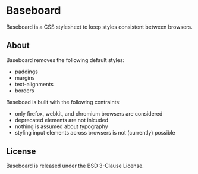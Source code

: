 # Baseboard

Baseboard is a CSS stylesheet to keep styles consistent between browsers.

## About

Baseboard removes the following default styles:
- paddings
- margins
- text-alignments
- borders

Baseboad is built with the following contraints:
- only firefox, webkit, and chromium browsers are considered
- deprecated elements are not inlcuded
- nothing is assumed about typography
- styling input elements across browsers is not (currently) possible

## License

Baseboard is released under the BSD 3-Clause License.
